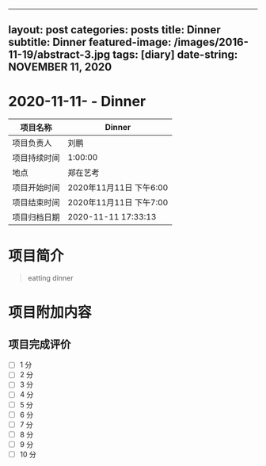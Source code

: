 ----
layout: post
categories: posts
title: Dinner
subtitle: Dinner
featured-image: /images/2016-11-19/abstract-3.jpg
tags: [diary]
date-string: NOVEMBER 11, 2020
----

#  2020-11-11- - Dinner


| 项目名称     |    Dinner      |
| ------------ | ----------------------- |
| 项目负责人   | 刘鹏                    |
| 项目持续时间 | 1:00:00                 |
| 地点         | 郑在艺考    |
| 项目开始时间 | 2020年11月11日 下午6:00 |
| 项目结束时间 | 2020年11月11日 下午7:00 |
| 项目归档日期 | 2020-11-11 17:33:13  |

# 项目简介
> eatting dinner  


# 项目附加内容





## 项目完成评价

- [ ]  1 分
- [ ]  2 分
- [ ]  3 分
- [ ]  4 分
- [ ]  5 分
- [ ]  6 分
- [ ]  7 分
- [ ]  8 分
- [ ]  9 分
- [ ]  10 分
